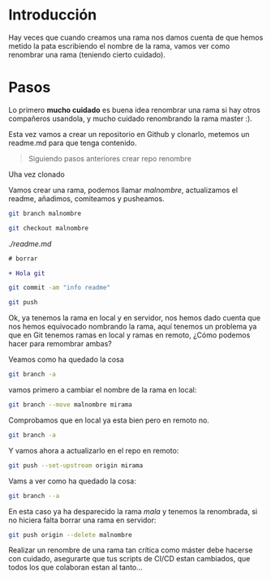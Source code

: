 # Introducción

Hay veces que cuando creamos una rama nos damos cuenta de que
hemos metido la pata escribiendo el nombre de la rama, vamos
ver como renombrar una rama (teniendo cierto cuidado).

# Pasos

Lo primero **mucho cuidado** es buena idea renombrar una rama
si hay otros compañeros usandola, y mucho cuidado renombrando la rama
master :).

Esta vez vamos a crear un repositorio en Github y clonarlo,
metemos un readme.md para que tenga contenido.

> Siguiendo pasos anteriores crear repo renombre

Uha vez clonado

Vamos crear una rama, podemos llamar _malnombre_, actualizamos el readme,
añadimos, comiteamos y pusheamos.

```bash
git branch malnombre
```

```bash
git checkout malnombre
```

_./readme.md_

```diff
# borrar

+ Hola git
```

```bash
git commit -am "info readme"
```

```bash
git push
```

Ok, ya tenemos la rama en local y en servidor, nos hemos dado cuenta
que nos hemos equivocado nombrando la rama, aquí tenemos un problema
ya que en Git tenemos ramas en local y ramas en remoto, ¿Cómo podemos
hacer para remombrar ambas?

Veamos como ha quedado la cosa

```bash
git branch -a
```

vamos primero a cambiar el nombre de la rama en local:

```bash
git branch --move malnombre mirama
```

Comprobamos que en local ya esta bien pero en remoto no.

```bash
git branch -a
```

Y vamos ahora a actualizarlo en el repo en remoto:

```bash
git push --set-upstream origin mirama
```

Vams a ver como ha quedado la cosa:

```bash
git branch --a
```

En esta caso ya ha desparecido la rama _mala_ y tenemos la renombrada,
si no hiciera falta borrar una rama en servidor:

```bash
git push origin --delete malnombre
```

Realizar un renombre de una rama tan crítica como máster debe hacerse con cuidado,
asegurarte que tus scripts de CI/CD estan cambiados, que todos los que
colaboran estan al tanto...
